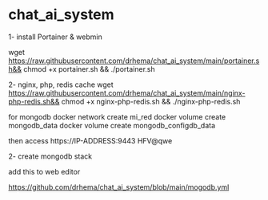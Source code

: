 # chat_ai_system

1- install Portainer & webmin

wget https://raw.githubusercontent.com/drhema/chat_ai_system/main/portainer.sh&& chmod +x portainer.sh && ./portainer.sh


2- nginx, php, redis cache
wget https://raw.githubusercontent.com/drhema/chat_ai_system/main/nginx-php-redis.sh&& chmod +x nginx-php-redis.sh && ./nginx-php-redis.sh

for mongodb 
docker network create mi_red
docker volume create mongodb_data
docker volume create mongodb_configdb_data

 
then access
https://IP-ADDRESS:9443
HFV@qwe



2- create mongodb stack



add this to web editor

https://github.com/drhema/chat_ai_system/blob/main/mogodb.yml
